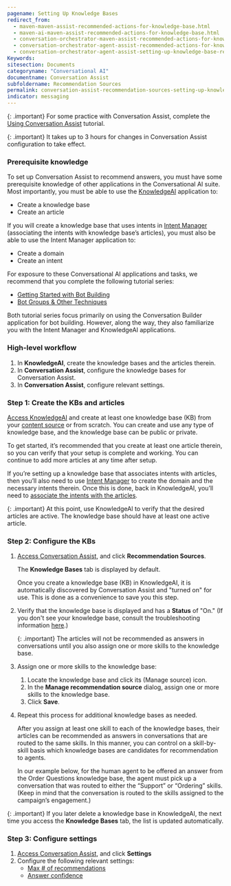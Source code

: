 ```yaml
---
pagename: Setting Up Knowledge Bases
redirect_from:
  - maven-maven-assist-recommended-actions-for-knowledge-base.html
  - maven-ai-maven-assist-recommended-actions-for-knowledge-base.html
  - conversation-orchestrator-maven-assist-recommended-actions-for-knowledge-base.html
  - conversation-orchestrator-agent-assist-recommended-actions-for-knowledge-base.html
  - conversation-orchestrator-agent-assist-setting-up-knowledge-base-recommendations.html
Keywords:
sitesection: Documents
categoryname: "Conversational AI"
documentname: Conversation Assist
subfoldername: Recommendation Sources
permalink: conversation-assist-recommendation-sources-setting-up-knowledge-bases.html
indicator: messaging
---
```


{: .important}
For some practice with Conversation Assist, complete the [Using Conversation Assist](tutorials-guides-using-conversation-assist-overview.html) tutorial.

{: .important}
It takes up to 3 hours for changes in Conversation Assist configuration to take effect.

### Prerequisite knowledge
To set up Conversation Assist to recommend answers, you must have some prerequisite knowledge of other applications in the Conversational AI suite. Most importantly, you must be able to use the [KnowledgeAI](knowledgeai-overview.html) application to:

* Create a knowledge base
* Create an article

If you will create a knowledge base that uses intents in [Intent Manager](intent-manager-overview.html) (associating the intents with knowledge base’s articles), you must also be able to use the Intent Manager application to:

* Create a domain
* Create an intent

For exposure to these Conversational AI applications and tasks, we recommend that you complete the following tutorial series:

* [Getting Started with Bot Building](tutorials-guides-getting-started-with-bot-building-overview.html)
* [Bot Groups & Other Techniques](tutorials-guides-bot-groups-other-techniques-overview.html)

Both tutorial series focus primarily on using the Conversation Builder application for bot building. However, along the way, they also familiarize you with the Intent Manager and KnowledgeAI applications.

### High-level workflow
1. In **KnowledgeAI**, create the knowledge bases and the articles therein.
2. In **Conversation Assist**, configure the knowledge bases for Conversation Assist.
3. In **Conversation Assist**, configure relevant settings.

### Step 1: Create the KBs and articles
[Access KnowledgeAI](knowledgeai-overview.html#access-knowledgeai) and create at least one knowledge base (KB) from your [content source](knowledgeai-overview.html#content-sources) or from scratch. You can create and use any type of knowledge base, and the knowledge base can be public or private.

To get started, it’s recommended that you create at least one article therein, so you can verify that your setup is complete and working. You can continue to add more articles at any time after setup.

If you’re setting up a knowledge base that associates intents with articles, then you’ll also need to use [Intent Manager](intent-manager-overview.html) to create the domain and the necessary intents therein. Once this is done, back in KnowledgeAI, you’ll need to [associate the intents with the articles](knowledgeai-using-intents-with-kbs.html).

{: .important}
At this point, use KnowledgeAI to verify that the desired articles are active. The knowledge base should have at least one active article.

### Step 2: Configure the KBs
1. [Access Conversation Assist](conversation-assist-overview.html#access-conversation-assist), and click **Recommendation Sources**.

    The **Knowledge Bases** tab is displayed by default.

    Once you create a knowledge base (KB) in KnowledgeAI, it is automatically discovered by Conversation Assist and "turned on" for use. This is done as a convenience to save you this step.

2. Verify that the knowledge base is displayed and has a **Status** of "On." (If you don't see your knowledge base, consult the troubleshooting information [here](conversation-assist-troubleshooting.html).)

    {: .important}
    The articles will not be recommended as answers in conversations until you also assign one or more skills to the knowledge base.

3. Assign one or more skills to the knowledge base:
    1. Locate the knowledge base and click its (Manage source) icon.
    2. In the **Manage recommendation source** dialog, assign one or more skills to the knowledge base.
    3. Click **Save**.
4. Repeat this process for additional knowledge bases as needed.

    After you assign at least one skill to each of the knowledge bases, their articles can be recommended as answers in conversations that are routed to the same skills. In this manner, you can control on a skill-by-skill basis which knowledge bases are candidates for recommendation to agents.

    In our example below, for the human agent to be offered an answer from the Order Questions knowledge base, the agent must pick up a conversation that was routed to either the “Support” or “Ordering” skills. (Keep in mind that the conversation is routed to the skills assigned to the campaign’s engagement.)

{: .important}
If you later delete a knowledge base in KnowledgeAI, the next time you access the **Knowledge Bases** tab, the list is updated automatically.

### Step 3: Configure settings

1. [Access Conversation Assist](conversation-assist-overview.html#access-conversation-assist), and click **Settings**
2. Configure the following relevant settings:
    * [Max # of recommendations](conversation-assist-recommendation-sources-configuring-settings.html#general)
    * [Answer confidence](conversation-assist-recommendation-sources-configuring-settings.html#answer-confidence)
